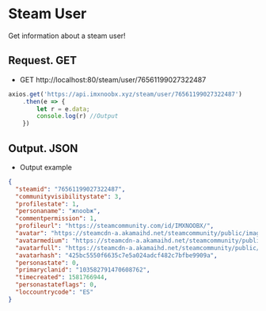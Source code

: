 # Steam User

Get information about a steam user!

## Request. GET

* GET http://localhost:80/steam/user/76561199027322487

```js
axios.get('https://api.imxnoobx.xyz/steam/user/76561199027322487')
    .then(e => {
        let r = e.data;
        console.log(r) //Output
    })
```

## Output. JSON

* Output example

```json
{
  "steamid": "76561199027322487",
  "communityvisibilitystate": 3,
  "profilestate": 1,
  "personaname": "жnoobж",
  "commentpermission": 1,
  "profileurl": "https://steamcommunity.com/id/IMXNOOBX/",
  "avatar": "https://steamcdn-a.akamaihd.net/steamcommunity/public/images/avatars/42/425bc5550f6635c7e5a024adcf482c7bfbe9909a.jpg",
  "avatarmedium": "https://steamcdn-a.akamaihd.net/steamcommunity/public/images/avatars/42/425bc5550f6635c7e5a024adcf482c7bfbe9909a_medium.jpg",
  "avatarfull": "https://steamcdn-a.akamaihd.net/steamcommunity/public/images/avatars/42/425bc5550f6635c7e5a024adcf482c7bfbe9909a_full.jpg",
  "avatarhash": "425bc5550f6635c7e5a024adcf482c7bfbe9909a",
  "personastate": 0,
  "primaryclanid": "103582791470608762",
  "timecreated": 1581766944,
  "personastateflags": 0,
  "loccountrycode": "ES"
}
```
